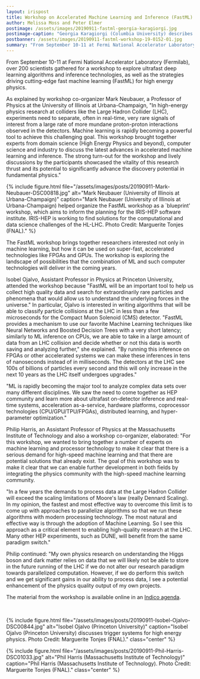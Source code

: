 ```yaml
---
layout: irispost
title: Workshop on Accelerated Machine Learning and Inference (FastML)
author: Melissa Moss and Peter Elmer
postimage: /assets/images/20190911-fastml-georgia-karagiorgi.jpg
postimage-caption: "Georgia Karagiorgi (Columbia University) describes the opportunities for fast machine learning for the neutrino physics program. Photo Credit: Marguerite Tonjes (FNAL)."
postbanner: /assets/images/20190911-fastml-workshop-19-0152-01.jpg
summary: "From September 10-11 at Fermi National Accelerator Laboratory (Fermilab), over 200 scientists gathered for a workshop to explore ultrafast deep learning algorithms and inference technologies, as well as the strategies driving cutting-edge ML for high energy physics."
---
```



From September 10-11 at Fermi National Accelerator Laboratory (Fermilab), over 200 scientists gathered for a workshop to explore ultrafast deep learning algorithms and inference technologies, as well as the strategies driving cutting-edge fast machine learning (FastML) for high energy physics. 
<!--more-->

As explained by workshop co-organizer Mark Neubauer, a Professor of Physics at the University of Illinois at Urbana-Champaign, "In high-energy physics research at colliders like the Large Hadron Collider (LHC), experiments need to separate, often in real-time, very rare signals of interest from a large rate of more mundane proton-proton interactions observed in the detectors. Machine learning is rapidly becoming a powerful tool to achieve this challenging goal. This workshop brought together experts from domain science (High Energy Physics and beyond), computer science and industry to discuss the latest advances in accelerated machine learning and inference. The strong turn-out for the workshop and lively discussions by the participants showcased the vitality of this research thrust and its potential to significantly advance the discovery potential in fundamental physics."

{% include figure.html
    file="/assets/images/posts/20190911-Mark-Neubauer-DSC00818.jpg"
    alt="Mark Neubauer (University of Illinois at Urbana-Champaign)"
    caption="Mark Neubauer (University of Illinois at Urbana-Champaign) helped organize the FastML workshop as a `blueprint' workshop, which aims to inform the planning for the IRIS-HEP software institute. IRIS-HEP is working to find solutions for the computational and data science challenges of the HL-LHC. Photo Credit: Marguerite Tonjes (FNAL)."
%}

The FastML workshop brings together researchers interested not only in machine learning, but how it can be used on super-fast, accelerated technologies like FPGAs and GPUs. The workshop is exploring the landscape of possibilities that the combination of ML and such computer technologies will deliver in the coming years. 
 
Isobel Ojalvo, Assistant Professor in Physics at Princeton University, attended the workshop because "FastML will be an important tool to help us collect high quality data and search for extraordinarily rare particles and phenomena that would allow us to understand the underlying forces in the universe." 
In particular, Ojalvo is interested in writing algorithms that will be able to classify particle collisions at the LHC in less than a few microseconds for the Compact Muon Solenoid (CMS) detector. "FastML provides a mechanism to use our favorite Machine Learning techniques like Neural Networks and Boosted Decision Trees with a very short latency; similarly to ML inference on CPUs, we are able to take in a large amount of data from an LHC collision and decide whether or not this data is worth saving and analyzing further," she explained. "By  running this inference on FPGAs  or other accelerated systems we can make these inferences in tens of nanoseconds instead of in milliseconds. The detectors at the LHC see 100s of billions of particles every second and this will only increase in the next 10 years as the LHC itself undergoes upgrades."

 "ML is rapidly becoming the major tool to analyze complex data sets over many different disciplines. We saw the need to come together as HEP community and learn more about ultrafast on-detector inference and real-time systems, acceleration as-a-service, hardware platforms, coprocessor technologies (CPU/GPU/TPU/FPGAs), distributed learning, and hyper-parameter optimization."

Philip Harris, an Assistant Professor of Physics at the Massachusetts Institute of Technology and also a workshop co-organizer, elaborated: "For this workshop, we wanted to bring together a number of experts on machine learning and processor technology to make it clear that there is a serious demand for high-speed machine learning and that there are potential solutions that already exist. The goal of this workshop was to make it clear that we can enable further development in both fields by integrating the physics community with the high-speed machine learning community.  

"In a few years the demands to process data at the Large Hadron Collider will exceed the scaling limitations of Moore's law (really Dennard Scaling). In my opinion, the fastest and most effective way to overcome this limit is to come up with approaches to parallelize algorithms so that we run these algorithms with modern processing technology. The most natural and effective way is through the adoption of Machine Learning. So I see this approach as a critical element to enabling high-quality research at the LHC. Many other HEP experiments, such as DUNE, will benefit from the same paradigm switch." 
 
Philip continued: "My own physics research on understanding the Higgs boson and dark matter relies on data that we will likely not be able to store in the future running of the LHC if we do not alter our research paradigm towards parallelized computation.  However, if we do perform this switch and we get significant gains in our ability to process data, I see a potential enhancement of the physics quality output of my own projects. 


The material from the workshop is available online in an [Indico agenda](https://indico.cern.ch/event/822126/timetable/). 

<br/>


{% include figure.html
    file="/assets/images/posts/20190911-Isobel-Ojalvo-DSC00844.jpg"
    alt="Isobel Ojalvo (Princeton University)"
    caption="Isobel Ojalvo (Princeton University) discusses trigger systems for high energy physics. Photo Credit: Marguerite Tonjes (FNAL)."
    class="center"
%}

{% include figure.html
    file="/assets/images/posts/20190911-Phil-Harris-DSC01033.jpg"
    alt="Phil Harris (Massachusetts Institute of Technology)"
    caption="Phil Harris (Massachusetts Institute of Technology). Photo Credit: Marguerite Tonjes (FNAL)."
    class="center"
%}

